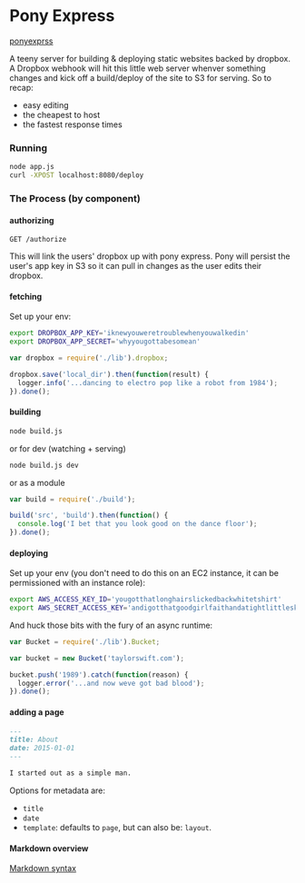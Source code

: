 # Pony Express

[ponyexprss](http://ponyexprss.com/)

A teeny server for building & deploying static websites backed by dropbox. A Dropbox webhook will hit this little web server whenver something changes and kick off a build/deploy of the site to S3 for serving. So to recap:

* easy editing
* the cheapest to host
* the fastest response times

### Running

```bash
node app.js
curl -XPOST localhost:8080/deploy
```

### The Process (by component)

#### authorizing

`GET /authorize`

This will link the users' dropbox up with pony express. Pony will persist the user's app key in S3 so it can pull in changes as the user edits their dropbox.

#### fetching

Set up your env:

```bash
export DROPBOX_APP_KEY='iknewyouweretroublewhenyouwalkedin'
export DROPBOX_APP_SECRET='whyyougottabesomean'
```

```javascript
var dropbox = require('./lib').dropbox;

dropbox.save('local_dir').then(function(result) {
  logger.info('...dancing to electro pop like a robot from 1984');
}).done();
```

#### building

```bash
node build.js
```

or for dev (watching + serving)

```bash
node build.js dev
```

or as a module

```javascript
var build = require('./build');

build('src', 'build').then(function() {
  console.log('I bet that you look good on the dance floor');
}).done();
```

#### deploying

Set up your env (you don't need to do this on an EC2 instance, it can be permissioned with an instance role):

```bash
export AWS_ACCESS_KEY_ID='yougotthatlonghairslickedbackwhitetshirt'
export AWS_SECRET_ACCESS_KEY='andigotthatgoodgirlfaithandatightlittleskirt'
```

And huck those bits with the fury of an async runtime:

```javascript
var Bucket = require('./lib').Bucket;

var bucket = new Bucket('taylorswift.com');

bucket.push('1989').catch(function(reason) {
  logger.error('...and now weve got bad blood');
}).done();
```

#### adding a page

```markdown
---
title: About
date: 2015-01-01
---

I started out as a simple man.
```

Options for metadata are:

* `title`
* `date`
* `template`: defaults to `page`, but can also be: `layout`.

#### Markdown overview

[Markdown syntax](http://daringfireball.net/projects/markdown/syntax)
